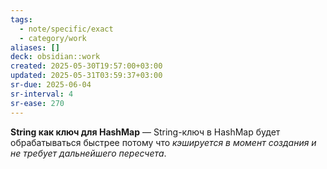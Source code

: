```yaml
---
tags:
  - note/specific/exact
  - category/work
aliases: []
deck: obsidian::work
created: 2025-05-30T19:57:00+03:00
updated: 2025-05-31T03:59:37+03:00
sr-due: 2025-06-04
sr-interval: 4
sr-ease: 270
---
```


**String как ключ для HashMap**
—
String-ключ в HashMap будет обрабатываться быстрее потому что *кэшируется в момент создания и не требует дальнейшего пересчета*.
